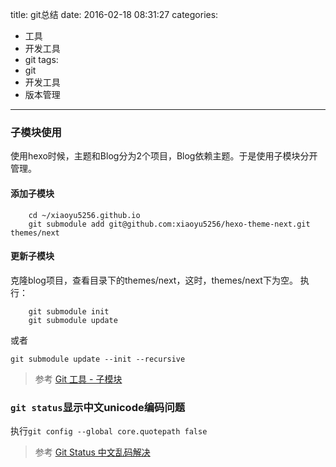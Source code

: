 title: git总结
date: 2016-02-18 08:31:27
categories:
- 工具
- 开发工具
- git
tags:
- git
- 开发工具
- 版本管理
---
### 子模块使用
使用hexo时候，主题和Blog分为2个项目，Blog依赖主题。于是使用子模块分开管理。
#### 添加子模块

```
    cd ~/xiaoyu5256.github.io
    git submodule add git@github.com:xiaoyu5256/hexo-theme-next.git themes/next
```

#### 更新子模块
克隆blog项目，查看目录下的themes/next，这时，themes/next下为空。
执行：
```
    git submodule init
    git submodule update
```
或者
```
git submodule update --init --recursive
```
>参考
[Git 工具 - 子模块](https://git-scm.com/book/zh/v1/Git-%E5%B7%A5%E5%85%B7-%E5%AD%90%E6%A8%A1%E5%9D%97)

### `git status`显示中文unicode编码问题
执行`git config --global core.quotepath false`
>参考
[Git Status 中文乱码解决](http://blog.crhan.com/2012/09/git-status-%E4%B8%AD%E6%96%87%E4%B9%B1%E7%A0%81%E8%A7%A3%E5%86%B3/)
